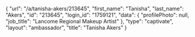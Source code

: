 {
    "url": "\/a\/tanisha-akers\/213645",
    "first_name": "Tanisha",
    "last_name": "Akers",
    "id": "213645",
    "login_id": "1759121",
    "data": {
        "profilePhoto": null,
        "job_title": "Lancome Regional Makeup Artist"
    },
    "type": "captivate",
    "layout": "ambassador",
    "title": "Tanisha Akers"
}